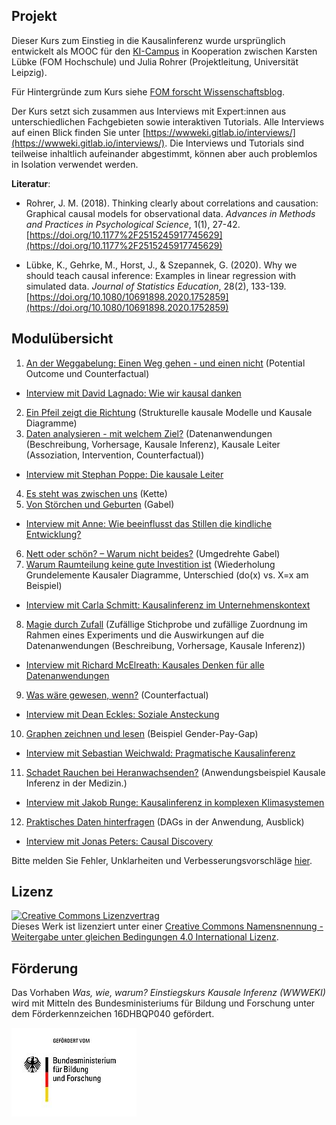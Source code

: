 ## Projekt

Dieser Kurs zum Einstieg in die Kausalinferenz wurde ursprünglich entwickelt als MOOC für den [KI-Campus](https://ki-campus.org/) in Kooperation zwischen Karsten Lübke (FOM Hochschule) und Julia Rohrer (Projektleitung, Universität Leipzig).

Für Hintergründe zum Kurs siehe [FOM forscht Wissenschaftsblog](https://www.fom-blog.de/2021/07/einstiegskurs-kausale-inferenz-wird-gemeinsam-von-der-universitaet-leipzig-und-der-fom-hochschule-mit-einer-foerderung-durch-das-bmbf-entwickelt/).

Der Kurs setzt sich zusammen aus Interviews mit Expert:innen aus unterschiedlichen Fachgebieten sowie interaktiven Tutorials.
Alle Interviews auf einen Blick finden Sie unter [https://wwweki.gitlab.io/interviews/](https://wwweki.gitlab.io/interviews/).
Die Interviews und Tutorials sind teilweise inhaltlich aufeinander abgestimmt, können aber auch problemlos in Isolation verwendet werden.

**Literatur**:

- Rohrer, J. M. (2018). Thinking clearly about correlations and causation: Graphical causal models for observational data. *Advances in Methods and Practices in Psychological Science*, 1(1), 27-42. [https://doi.org/10.1177%2F2515245917745629](https://doi.org/10.1177%2F2515245917745629)

- Lübke, K., Gehrke, M., Horst, J., & Szepannek, G. (2020). Why we should teach causal inference: Examples in linear regression with simulated data. *Journal of Statistics Education*, 28(2), 133-139. [https://doi.org/10.1080/10691898.2020.1752859](https://doi.org/10.1080/10691898.2020.1752859)


## Modulübersicht

1. [An der Weggabelung: Einen Weg gehen - und einen nicht](https://fomshinyapps.shinyapps.io/WWWEKI_Modul_01/) (Potential Outcome und Counterfactual)
- [Interview mit David Lagnado: Wie wir kausal danken](https://www.youtube.com/watch?v=Um0lkCA6Evk&ab_channel=KI-Campus)
2. [Ein Pfeil zeigt die Richtung](https://fomshinyapps.shinyapps.io/WWWEKI_Modul_02/) (Strukturelle kausale Modelle und Kausale Diagramme)
3. [Daten analysieren - mit welchem Ziel?](https://fomshinyapps.shinyapps.io/WWWEKI_Modul_03/) (Datenanwendungen (Beschreibung, Vorhersage, Kausale Inferenz), Kausale Leiter (Assoziation, Intervention, Counterfactual))
- [Interview mit Stephan Poppe: Die kausale Leiter](https://www.youtube.com/watch?v=2uHLEgdvZt4&ab_channel=KI-Campus)
4. [Es steht was zwischen uns](https://fomshinyapps.shinyapps.io/WWWEKI_Modul_04/) (Kette)  
5. [Von Störchen und Geburten](https://fomshinyapps.shinyapps.io/WWWEKI_Modul_05/) (Gabel)
- [Interview mit Anne: Wie beeinflusst das Stillen die kindliche Entwicklung?](https://www.youtube.com/watch?v=x7o4pjpcuxo&ab_channel=KI-Campus)
6. [Nett oder schön? &ndash; Warum nicht beides?](https://fomshinyapps.shinyapps.io/WWWEKI_Modul_06/) (Umgedrehte Gabel)
7. [Warum Raumteilung keine gute Investition ist](https://fomshinyapps.shinyapps.io/WWWEKI_Modul_07/) (Wiederholung Grundelemente Kausaler Diagramme, Unterschied (do(x) vs. X=x am Beispiel)
- [Interview mit Carla Schmitt: Kausalinferenz im Unternehmenskontext](https://www.youtube.com/watch?v=VZcwxd9fG10&list=PL4puIg9yEU6w_2RT-OK64Pb6QdQpvaH_r&index=4&ab_channel=KI-Campus)
8. [Magie durch Zufall](https://fomshinyapps.shinyapps.io/WWWEKI_Modul_08/) (Zufällige Stichprobe und zufällige Zuordnung im Rahmen eines Experiments und die Auswirkungen auf die Datenanwendungen (Beschreibung, Vorhersage, Kausale Inferenz))
- [Interview mit Richard McElreath: Kausales Denken für alle Datenanwendungen](https://www.youtube.com/watch?v=YvhuYONl1o0&list=PL4puIg9yEU6w_2RT-OK64Pb6QdQpvaH_r&index=9&ab_channel=KI-Campus)
9. [Was wäre gewesen, wenn?](https://fomshinyapps.shinyapps.io/WWWEKI_Modul_09/) (Counterfactual)
- [Interview mit Dean Eckles: Soziale Ansteckung](https://www.youtube.com/watch?v=Tr9TfyR19h8&list=PL4puIg9yEU6w_2RT-OK64Pb6QdQpvaH_r&index=9&ab_channel=KI-Campus)
10. [Graphen zeichnen und lesen](https://fomshinyapps.shinyapps.io/WWWEKI_Modul_10/) (Beispiel Gender-Pay-Gap)
- [Interview mit Sebastian Weichwald: Pragmatische Kausalinferenz](https://www.youtube.com/watch?v=0hDrxbpJsvY&list=PL4puIg9yEU6w_2RT-OK64Pb6QdQpvaH_r&index=5&ab_channel=KI-Campus)
11. [Schadet Rauchen bei Heranwachsenden?](https://fomshinyapps.shinyapps.io/WWWEKI_Modul_11/) (Anwendungsbeispiel Kausale Inferenz in der Medizin.)
- [Interview mit Jakob Runge: Kausalinferenz in komplexen Klimasystemen](https://www.youtube.com/watch?v=HFoDVJOqFZw&list=PL4puIg9yEU6w_2RT-OK64Pb6QdQpvaH_r&index=3&ab_channel=KI-Campus)
12. [Praktisches Daten hinterfragen](https://fomshinyapps.shinyapps.io/WWWEKI_Modul_12/) (DAGs in der Anwendung, Ausblick)
- [Interview mit Jonas Peters: Causal Discovery](https://www.youtube.com/watch?v=YvhuYONl1o0&list=PL4puIg9yEU6w_2RT-OK64Pb6QdQpvaH_r&index=9&ab_channel=KI-Campus)

Bitte melden Sie Fehler, Unklarheiten und Verbesserungsvorschläge [hier](https://github.com/luebby/WWWEKI/issues).

## Lizenz

<a rel="license" href="http://creativecommons.org/licenses/by-sa/4.0/"><img alt="Creative Commons Lizenzvertrag" style="border-width:0" src="https://i.creativecommons.org/l/by-sa/4.0/88x31.png" /></a><br />Dieses Werk ist lizenziert unter einer <a rel="license" href="http://creativecommons.org/licenses/by-sa/4.0/">Creative Commons Namensnennung - Weitergabe unter gleichen Bedingungen 4.0 International Lizenz</a>.

## Förderung

Das Vorhaben *Was, wie, warum? Einstiegskurs Kausale Inferenz (WWWEKI)* wird mit Mitteln des Bundesministeriums für Bildung und Forschung unter dem Förderkennzeichen 16DHBQP040 gefördert.

![Logo BMBF](/images/csm_Logo-BMBF.jpg)
